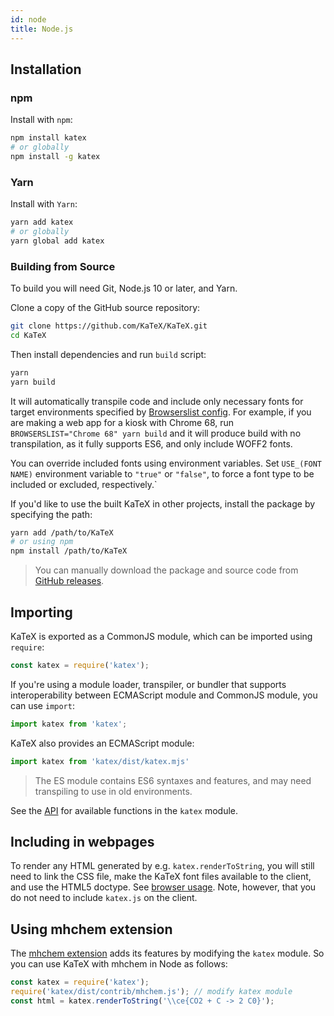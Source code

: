 ```yaml
---
id: node
title: Node.js
---
```

## Installation
### npm
Install with `npm`:

```bash
npm install katex
# or globally
npm install -g katex
```

### Yarn
Install with `Yarn`:

```bash
yarn add katex
# or globally
yarn global add katex
```

### Building from Source
To build you will need Git, Node.js 10 or later, and Yarn.

Clone a copy of the GitHub source repository:
```bash
git clone https://github.com/KaTeX/KaTeX.git
cd KaTeX
```

Then install dependencies and run `build` script:
```bash
yarn
yarn build
```

It will automatically transpile code and include only necessary fonts for
target environments specified by [Browserslist config](https://github.com/browserslist/browserslist#environment-variables).
For example, if you are making a web app for a kiosk with Chrome 68, run
`BROWSERSLIST="Chrome 68" yarn build` and it will produce build with no
transpilation, as it fully supports ES6, and only include WOFF2 fonts.

You can override included fonts using environment variables. Set `USE_(FONT NAME)`
environment variable to `"true"` or `"false"`, to force a font type to be included
or excluded, respectively.`

If you'd like to use the built KaTeX in other projects, install the package by
specifying the path:
```bash
yarn add /path/to/KaTeX
# or using npm
npm install /path/to/KaTeX
```

> You can manually download the package and source code from
[GitHub releases](https://github.com/KaTeX/KaTeX/releases).

## Importing
KaTeX is exported as a CommonJS module, which can be imported using `require`:
```js
const katex = require('katex');
```

If you're using a module loader, transpiler, or bundler that supports interoperability
between ECMAScript module and CommonJS module, you can use `import`:
```js
import katex from 'katex';
```

KaTeX also provides an ECMAScript module:
```js
import katex from 'katex/dist/katex.mjs'
```

> The ES module contains ES6 syntaxes and features, and may need transpiling to
use in old environments.

See the [API](api.html) for available functions in the `katex` module.

## Including in webpages

To render any HTML generated by e.g. `katex.renderToString`, you will
still need to link the CSS file, make the KaTeX font files available to the
client, and use the HTML5 doctype.  See [browser usage](browser.html).
Note, however, that you do not need to include `katex.js` on the client.

## Using mhchem extension

The [mhchem extension](https://github.com/KaTeX/KaTeX/tree/main/contrib/mhchem)
adds its features by modifying the `katex` module.  So you can use KaTeX with
mhchem in Node as follows:

```js
const katex = require('katex');
require('katex/dist/contrib/mhchem.js'); // modify katex module
const html = katex.renderToString('\\ce{CO2 + C -> 2 C0}');
```
